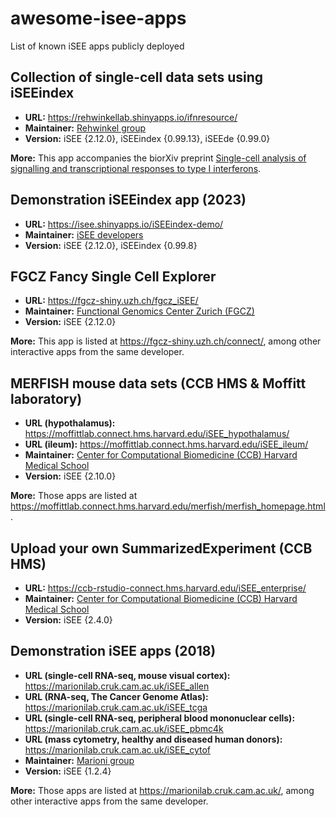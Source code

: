 # awesome-isee-apps

List of known iSEE apps publicly deployed

## Collection of single-cell data sets using iSEEindex

- **URL:** <https://rehwinkellab.shinyapps.io/ifnresource/>
- **Maintainer:** [Rehwinkel group](https://www.imm.ox.ac.uk/research/research-groups/rehwinkel-group-nucleic-acid-sensing)
- **Version:** iSEE {2.12.0}, iSEEindex {0.99.13}, iSEEde {0.99.0}

**More:** This app accompanies the biorXiv preprint [Single-cell analysis of signalling and transcriptional responses to type I interferons](https://www.biorxiv.org/content/10.1101/2023.07.03.547491v1).

## Demonstration iSEEindex app (2023)

- **URL:** <https://isee.shinyapps.io/iSEEindex-demo/>
- **Maintainer:** [iSEE developers](https://github.com/iSEE)
- **Version:** iSEE {2.12.0}, iSEEindex {0.99.8}

## FGCZ Fancy Single Cell Explorer

- **URL:** <https://fgcz-shiny.uzh.ch/fgcz_iSEE/>
- **Maintainer:** [Functional Genomics Center Zurich (FGCZ)](https://fgcz.ch/)
- **Version:** iSEE {2.12.0}

**More:** This app is listed at <https://fgcz-shiny.uzh.ch/connect/>, among other interactive apps from the same developer.

## MERFISH mouse data sets (CCB HMS & Moffitt laboratory)

- **URL (hypothalamus):** <https://moffittlab.connect.hms.harvard.edu/iSEE_hypothalamus/>
- **URL (ileum):** <https://moffittlab.connect.hms.harvard.edu/iSEE_ileum/>
- **Maintainer:** [Center for Computational Biomedicine (CCB) Harvard Medical School](https://computationalbiomed.hms.harvard.edu/)
- **Version:** iSEE {2.10.0}

**More:** Those apps are listed at <https://moffittlab.connect.hms.harvard.edu/merfish/merfish_homepage.html>.

## Upload your own SummarizedExperiment (CCB HMS)

- **URL:** <https://ccb-rstudio-connect.hms.harvard.edu/iSEE_enterprise/>
- **Maintainer:** [Center for Computational Biomedicine (CCB) Harvard Medical School](https://computationalbiomed.hms.harvard.edu/)
- **Version:** iSEE {2.4.0}

## Demonstration iSEE apps (2018)

- **URL (single-cell RNA-seq, mouse visual cortex):** <https://marionilab.cruk.cam.ac.uk/iSEE_allen>
- **URL (RNA-seq, The Cancer Genome Atlas):** <https://marionilab.cruk.cam.ac.uk/iSEE_tcga>
- **URL (single-cell RNA-seq, peripheral blood mononuclear cells):** <https://marionilab.cruk.cam.ac.uk/iSEE_pbmc4k>
- **URL (mass cytometry, healthy and diseased human donors):** <https://marionilab.cruk.cam.ac.uk/iSEE_cytof>
- **Maintainer:** [Marioni group](https://www.cruk.cam.ac.uk/research-groups/marioni-group)
- **Version:** iSEE {1.2.4}

**More:** Those apps are listed at <https://marionilab.cruk.cam.ac.uk/>, among other interactive apps from the same developer.
